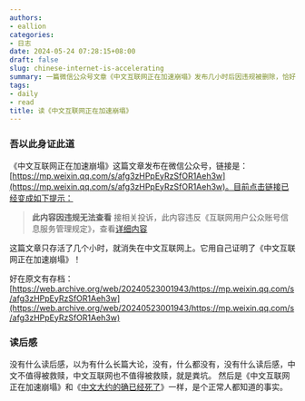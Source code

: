 ```yaml
---
authors:
- eallion
categories:
- 日志
date: 2024-05-24 07:28:15+08:00
draft: false
slug: chinese-internet-is-accelerating
summary: 一篇微信公众号文章《中文互联网正在加速崩塌》发布几小时后因违规被删除，恰好印证了标题观点。原文存档仍可查看。作者认为中文互联网环境恶化已是公认事实，类似《中文大约的确已经死了》的讨论，表达了对现状的失望与嘲讽。
tags:
- daily
- read
title: 读《中文互联网正在加速崩塌》
---
```


### 吾以此身证此道

《中文互联网正在加速崩塌》这篇文章发布在微信公众号，链接是：[https://mp.weixin.qq.com/s/afg3zHPpEyRzSfOR1Aeh3w](https://mp.weixin.qq.com/s/afg3zHPpEyRzSfOR1Aeh3w)。目前点击链接已经变成如下提示：

> **此内容因违规无法查看**
> 接相关投诉，此内容违反《互联网用户公众账号信息服务管理规定》，查看[详细内容](http://www.cac.gov.cn/2021-01/22/c_1612887880656609.htm)

这篇文章只存活了几个小时，就消失在中文互联网上。它用自己证明了《中文互联网正在加速崩塌》！

好在原文有存档：[https://web.archive.org/web/20240523001943/https://mp.weixin.qq.com/s/afg3zHPpEyRzSfOR1Aeh3w](https://web.archive.org/web/20240523001943/https://mp.weixin.qq.com/s/afg3zHPpEyRzSfOR1Aeh3w)

### 读后感

没有什么读后感，以为有什么长篇大论，没有，什么都没有，没有什么读后感，中文不值得被救赎，中文互联网也不值得被救赎，就是粪坑。
然后是《中文互联网正在加速崩塌》和《[中文大约的确已经死了](https://www.eallion.com/chinese/)》一样，是个正常人都知道的事实。